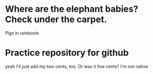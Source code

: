 # Where are the elephant babies? Check under the carpet.

Pigs in rainboots

# Practice repository for github



yeah I'll just add my two cents, too. Or was it five cents? I'm not native

